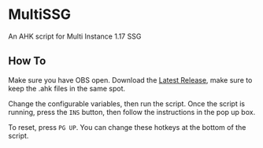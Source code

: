 # MultiSSG
An AHK script for Multi Instance 1.17 SSG

## How To
Make sure you have OBS open.
Download the [Latest Release](/owner/name/releases/latest/download/asset-name.zip), make sure to keep the .ahk files in the same spot.

Change the configurable variables, then run the script.
Once the script is running, press the `INS` button, then follow the instructions in the pop up box.

To reset, press `PG UP`. You can change these hotkeys at the bottom of the script.

